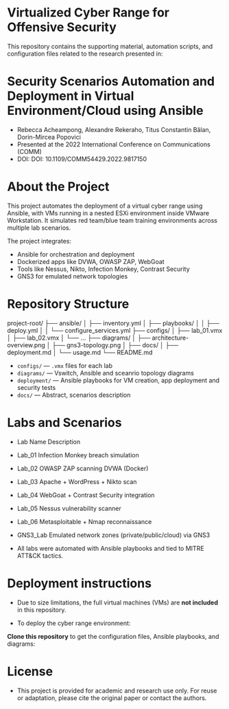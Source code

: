 # Virtualized Cyber Range for Offensive Security

This repository contains the supporting material, automation scripts, and configuration files related to the research presented in:

# Security Scenarios Automation and Deployment in Virtual Environment/Cloud using Ansible
- Rebecca Acheampong, Alexandre Rekeraho, Titus Constantin Bălan, Dorin-Mircea Popovici
- Presented at the 2022 International Conference on Communications (COMM)
- DOI: DOI: 10.1109/COMM54429.2022.9817150

# About the Project
This project automates the deployment of a virtual cyber range using Ansible, with VMs running in a nested ESXi environment inside VMware Workstation. 
It simulates red team/blue team training environments across multiple lab scenarios.

The project integrates:
- Ansible for orchestration and deployment
- Dockerized apps like DVWA, OWASP ZAP, WebGoat
- Tools like Nessus, Nikto, Infection Monkey, Contrast Security
- GNS3 for emulated network topologies

# Repository Structure

project-root/
├── ansible/
│ ├── inventory.yml
│ ├── playbooks/
│ │ ├── deploy.yml
│ │ └── configure_services.yml
├── configs/
│ ├── lab_01.vmx
│ ├── lab_02.vmx
│ └── ...
├── diagrams/
│ ├── architecture-overview.png
│ ├── gns3-topology.png
│ 
├── docs/
│ ├── deployment.md
│ └── usage.md
└── README.md

- `configs/` — `.vmx` files for each lab
- `diagrams/` — Vswitch, Ansible and sceanrio topology diagrams
- `deployment/` — Ansible playbooks for VM creation, app deployment and security tests
- `docs/` — Abstract, scenarios description

# Labs and Scenarios
- Lab Name 				Description

+ Lab_01				Infection Monkey breach simulation

+ Lab_02				OWASP ZAP scanning DVWA (Docker)

+ Lab_03				Apache + WordPress + Nikto scan

+ Lab_04				WebGoat + Contrast Security integration

+ Lab_05				Nessus vulnerability scanner

+ Lab_06				Metasploitable + Nmap reconnaissance

+ GNS3_Lab				Emulated network zones (private/public/cloud) via GNS3

- All labs were automated with Ansible playbooks and tied to MITRE ATT&CK tactics.



# Deployment instructions
- Due to size limitations, the full virtual machines (VMs) are **not included** in this repository.

- To deploy the cyber range environment:

 **Clone this repository** to get the configuration files, Ansible playbooks, and diagrams:



# License
- This project is provided for academic and research use only. For reuse or adaptation, please cite the original paper or contact the authors.
